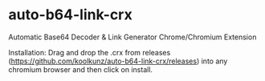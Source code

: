 # auto-b64-link-crx
Automatic Base64 Decoder & Link Generator Chrome/Chromium Extension

Installation:
Drag and drop the .crx from releases (https://github.com/koolkunz/auto-b64-link-crx/releases) into any chromium browser and then click on install.
